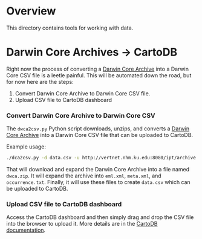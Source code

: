 # Overview

This directory contains tools for working with data.

# Darwin Core Archives → CartoDB

Right now the process of converting a [Darwin Core Archive](http://www.gbif.org/informatics/standards-and-tools/publishing-data/data-standards/darwin-core-archives) into a Darwin Core CSV file is a leetle painful. This will be automated down the road,  but for now here are the steps:

1.  Convert Darwin Core Archive to Darwin Core CSV file.
2.  Upload CSV file to CartoDB dashboard

### Convert Darwin Core Archive to Darwin Core CSV

The `dwca2csv.py` Python script downloads, unzips, and converts a [Darwin Core Archive](http://www.gbif.org/informatics/standards-and-tools/publishing-data/data-standards/darwin-core-archives) into a Darwin Core CSV file that can be uploaded to CartoDB.

Example usage:

```bash
./dca2csv.py -d data.csv -u http://vertnet.nhm.ku.edu:8080/ipt/archive.do?r=nysm_mammals
```

That will download and expand the Darwin Core Archive into a file named `dwca.zip`. It will expand the archive into `eml.xml`, `meta.xml`, and `occurrence.txt`. Finally, it will use these files to create `data.csv` which can be uploaded to CartoDB.

### Upload CSV file to CartoDB dashboard

Access the CartoDB dashboard and then simply drag and drop the CSV file into the browser to upload it. More details are in the [CartoDB documentation](http://developers.cartodb.com/documentation/using-cartodb.html#managing_tables).
